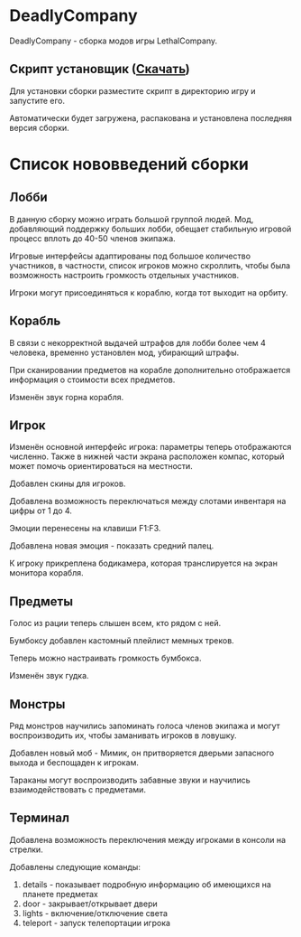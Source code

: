 # DeadlyCompany
DeadlyCompany - сборка модов игры LethalCompany.


## Скрипт установщик ([Скачать](https://github.com//SkoSik/DeadlyCompany/releases/download/Release/updateModPack.bat))
Для установки сборки разместите скрипт в директорию игру и запустите его.

Автоматически будет загружена, распакована и установлена последняя версия сборки.

# Список нововведений сборки
## Лобби
В данную сборку можно играть большой группой людей. Мод, добавляющий поддержку больших лобби, обещает стабильную игровой процесс вплоть до 40-50 членов экипажа.

Игровые интерфейсы адаптированы под большое количество участников, в частности, список игроков можно скроллить, чтобы была возможность настроить громкость отдельных участников.

Игроки могут присоединяться к кораблю, когда тот выходит на орбиту.

## Корабль
В связи с некорректной выдачей штрафов для лобби более чем 4 человека, временно установлен мод, убирающий штрафы.

При сканировании предметов на корабле дополнительно отображается информация о стоимости всех предметов.

Изменён звук горна корабля.

## Игрок
Изменён основной интерфейс игрока: параметры теперь отображаются численно. Также в нижней части экрана расположен компас, который может помочь ориентироваться на местности.

Добавлен скины для игроков.

Добавлена возможность переключаться между слотами инвентаря на цифры от 1 до 4.

Эмоции перенесены на клавиши F1:F3.

Добавлена новая эмоция - показать средний палец.

К игроку прикреплена бодикамера, которая транслируется на экран монитора корабля.

## Предметы
Голос из рации теперь слышен всем, кто рядом с ней.

Бумбоксу добавлен кастомный плейлист мемных треков.

Теперь можно настраивать громкость бумбокса.

Изменён звук гудка.

## Монстры
Ряд монстров научились запоминать голоса членов экипажа и могут воспроизводить их, чтобы заманивать игроков в ловушку.

Добавлен новый моб - Мимик, он притворяется дверьми запасного выхода и беспощаден к игрокам.

Тараканы могут воспроизводить забавные звуки и научились взаимодействовать с предметами.

## Терминал
Добавлена возможность переключения между игроками в консоли на стрелки.

Добавлены следующие команды:

1. details - показывает подробную информацию об имеющихся на планете предметах
2. door - закрывает/открывает двери
3. lights - включение/отключение света
4. teleport - запуск телепортации игрока
